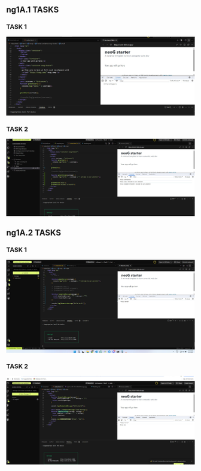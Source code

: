 ## ng1A.1 TASKS

### TASK 1

![Task 1](worklogPic/ng1A.1_001_greetUser.jpg)

### TASK 2

![Task 2](worklogPic/ng1A.1_002_greetPerson.jpg)

## ng1A.2 TASKS

### TASK 1

![Task 1](worklogPic/ng1A.2_001_formattedMessage.jpg)

### TASK 2

![Task 2](worklogPic/ng1A.2_002_combinedString.jpg)